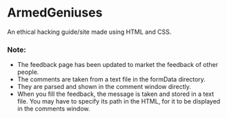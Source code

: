 # ArmedGeniuses
An ethical hacking guide/site made using HTML and CSS.

### Note:
* The feedback page has been updated to market the feedback of other people.
* The comments are taken from a text file in the formData directory.
* They are parsed and shown in the comment window directly.
* When you fill the feedback, the message is taken and stored in a text file. You may have to specify its path in the HTML, for it to be displayed in the comments window.
